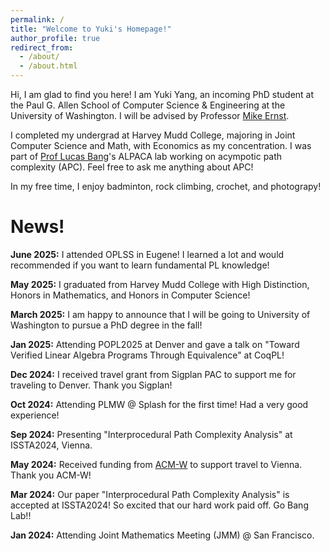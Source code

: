 ```yaml
---
permalink: /
title: "Welcome to Yuki's Homepage!"
author_profile: true
redirect_from: 
  - /about/
  - /about.html
---
```


Hi, I am glad to find you here! I am Yuki Yang, an incoming PhD student at the Paul G. Allen School of Computer Science & Engineering at the University of Washington. I will be advised by Professor [Mike Ernst](https://homes.cs.washington.edu/~mernst/). 

I completed my undergrad at Harvey Mudd College, majoring in Joint Computer Science and Math, with Economics as my concentration. I was part of [Prof Lucas Bang](https://www.cs.hmc.edu/~bang/index.html)'s ALPACA lab working on acympotic path complexity (APC). Feel free to ask me anything about APC!  

In my free time, I enjoy badminton, rock climbing, crochet, and photograpy!

News!
=====
**June 2025:** I attended OPLSS in Eugene! I learned a lot and would recommended if you want to learn fundamental PL knowledge!

**May 2025:** I graduated from Harvey Mudd College with High Distinction, Honors in Mathematics, and Honors in Computer Science!

**March 2025:** I am happy to announce that I will be going to University of Washington to pursue a PhD degree in the fall!

**Jan 2025:** Attending POPL2025 at Denver and gave a talk on "Toward Verified Linear Algebra Programs Through Equivalence" at CoqPL!

**Dec 2024:** I received travel grant from Sigplan PAC to support me for traveling to Denver. Thank you Sigplan!

**Oct 2024:** Attending PLMW @ Splash for the first time! Had a very good experience!

**Sep 2024:** Presenting "Interprocedural Path Complexity Analysis" at ISSTA2024, Vienna. 

**May 2024:** Received funding from [ACM-W](https://women.acm.org/scholars/acm-w-scholars/yihan-yang/) to support travel to Vienna. Thank you ACM-W!

**Mar 2024:** Our paper "Interprocedural Path Complexity Analysis" is accepted at ISSTA2024! So excited that our hard work paid off. Go Bang Lab!!

**Jan 2024:** Attending Joint Mathematics Meeting (JMM) @ San Francisco. 
